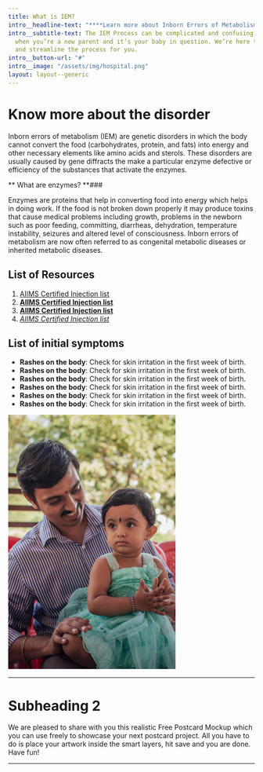 ```yaml
---
title: What is IEM?
intro__headline-text: "****Learn more about Inborn Errors of Metabolism"
intro__subtitle-text: The IEM Process can be complicated and confusing, especially
  when you’re a new parent and it’s your baby in question. We’re here to simplify
  and streamline the process for you.
intro__button-url: "#"
intro__image: "/assets/img/hospital.png"
layout: layout--generic
---
```


# Know more about the disorder

Inborn errors of metabolism (IEM) are genetic disorders in which the body cannot convert the food (carbohydrates, protein, and fats) into energy and other necessary elements like amino acids and sterols. These disorders are usually caused by gene diffracts the make a particular enzyme defective or efficiency of the substances that activate the enzymes. 

**
What are enzymes? **### 


Enzymes are proteins that help in converting food into energy which helps in doing work. If the food is not broken down properly it may produce toxins that cause medical problems including growth, problems in the newborn such as poor feeding, committing, diarrheas, dehydration, temperature instability, seizures and altered level of consciousness. Inborn errors of metabolism are now often referred to as congenital metabolic diseases or inherited metabolic diseases. 


## List of Resources

1. [AIIMS Certified Injection list](#)
1. **[AIIMS Certified Injection list](#)**
2. **[AIIMS Certified Injection list](#)**
2. *[AIIMS Certified Injection list](#)*

## List of initial symptoms

- **Rashes on the body**: Check for skin irritation in the first week of birth.
- **Rashes on the body**: Check for skin irritation in the first week of birth.
- **Rashes on the body**: Check for skin irritation in the first week of birth.
- **Rashes on the body**: Check for skin irritation in the first week of birth.
- **Rashes on the body**: Check for skin irritation in the first week of birth.
- **Rashes on the body**: Check for skin irritation in the first week of birth.

![ashdousahdouahsoa](/assets/img/baby.png)

---

# Subheading 2

We are pleased to share with you this realistic Free Postcard Mockup which you can use freely to showcase your next postcard project. All you have to do is place your artwork inside the smart layers, hit save and you are done. Have fun!

---





































<!-- <div class="intro">

	<h1>Aman Srivastava is a freelance graphic designer with a focus on branding, storytelling, and illustration.</h1>

	<h2>Check out <a href="#">his work</a>, learn more <a href="#">about him</a> or <a href="#">high five him</a>.</h2>
</div>

<div class="intro">
	<h1>Check out <a href="#">his work</a>, learn more <a href="#">about him</a> or <a href="#">high five him</a>.</h1>
</div>

</a><a href="#">
	<span>we all do something.</span>
</a>



<a href="#">
	<span>we all do something.</span>
</a>
<a href="#">
	<span>we all do something.</span>
</a>
<a href="#">
	<span>we all do something.</span>
</a>
<a href="#">
	<span>we all do something.</span>
</a>
<a href="#">
	<span>we all do something.</span>
</a>
<a href="#">
	<span>we all do something.</span>
</a>
<a href="#">
	<span>we all do something.</span>
</a>
<a href="#">
	<span>we all do something.</span>
</a>
<a href="#">
	<span>we all do something.</span>
</a> -->